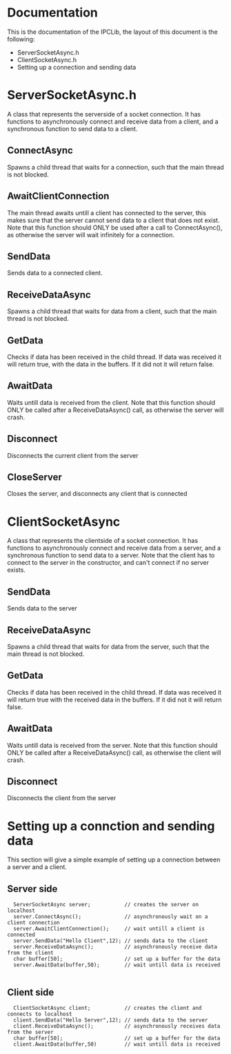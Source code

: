 # Documentation
This is the documentation of the IPCLib, the layout of this document is the following:
- ServerSocketAsync.h
- ClientSocketAsync.h
- Setting up a connection and sending data

# ServerSocketAsync.h

A class that represents the serverside of a socket connection. It has functions to asynchronously connect and receive data from a client, and a synchronous function to send data to a client.

## ConnectAsync

Spawns a child thread that waits for a connection, such that the main thread is not blocked.

## AwaitClientConnection

The main thread awaits untill a client has connected to the server, this makes sure that the server cannot send data to a client that does not exist. Note that this function should ONLY be used after a call to ConnectAsync(), as otherwise the server will wait infinitely for a connection.

## SendData

Sends data to a connected client.

## ReceiveDataAsync

Spawns a child thread that waits for data from a client, such that the main thread is not blocked.

## GetData

Checks if data has been received in the child thread. If data was received it will return true, with the data in the buffers. If it did not it will return false.

## AwaitData

Waits untill data is received from the client. Note that this function should ONLY be called after a ReceiveDataAsync() call, as otherwise the server will crash.

## Disconnect

Disconnects the current client from the server

## CloseServer

Closes the server, and disconnects any client that is connected


# ClientSocketAsync

A class that represents the clientside of a socket connection. It has functions to asynchronously connect and receive data from a server, and a synchronous function to send data to a server. Note that the client has to connect to the server in the constructor, and can't connect if no server exists.

## SendData

Sends data to the server

## ReceiveDataAsync

Spawns a child thread that waits for data from the server, such that the main thread is not blocked.

## GetData

Checks if data has been received in the child thread. If data was received it will return true with the received data in the buffers. If it did not it will return false.

## AwaitData

Waits untill data is received from the server. Note that this function should ONLY be called after a ReceiveDataAsync() call, as otherwise the client will crash.

## Disconnect

Disconnects the client from the server


# Setting up a connction and sending data

This section will give a simple example of setting up a connection between a server and a client.

## Server side

```
  ServerSocketAsync server;           // creates the server on localhost
  server.ConnectAsync();              // asynchronously wait on a client connection
  server.AwaitClientConnection();     // wait untill a client is connected
  server.SendData("Hello Client",12); // sends data to the client
  server.ReceiveDataAsync();          // asynchronously receive data from the client
  char buffer[50];                    // set up a buffer for the data
  server.AwaitData(buffer,50);        // wait untill data is received
 
```

## Client side

```
  ClientSocketAsync client;           // creates the client and connects to localhost
  client.SendData("Hello Server",12); // sends data to the server
  client.ReceiveDataAsync();          // asynchronously receives data from the server
  char buffer[50];                    // set up a buffer for the data
  client.AwaitData(buffer,50)         // wait untill data is received
```



